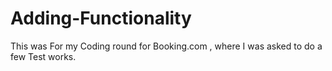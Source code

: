 Adding-Functionality
====================
This was For my Coding round for Booking.com , where I was asked to do a few Test works.
